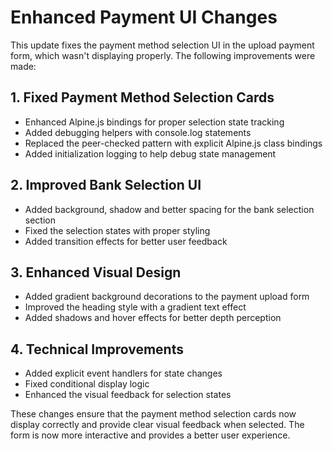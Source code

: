 # Enhanced Payment UI Changes

This update fixes the payment method selection UI in the upload payment form, which wasn't displaying properly. The following improvements were made:

## 1. Fixed Payment Method Selection Cards

-   Enhanced Alpine.js bindings for proper selection state tracking
-   Added debugging helpers with console.log statements
-   Replaced the peer-checked pattern with explicit Alpine.js class bindings
-   Added initialization logging to help debug state management

## 2. Improved Bank Selection UI

-   Added background, shadow and better spacing for the bank selection section
-   Fixed the selection states with proper styling
-   Added transition effects for better user feedback

## 3. Enhanced Visual Design

-   Added gradient background decorations to the payment upload form
-   Improved the heading style with a gradient text effect
-   Added shadows and hover effects for better depth perception

## 4. Technical Improvements

-   Added explicit event handlers for state changes
-   Fixed conditional display logic
-   Enhanced the visual feedback for selection states

These changes ensure that the payment method selection cards now display correctly and provide clear visual feedback when selected. The form is now more interactive and provides a better user experience.
